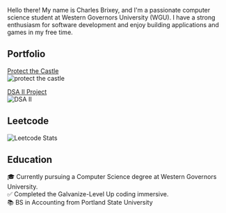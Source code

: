 Hello there! My name is Charles Brixey, and I'm a passionate computer science student at Western Governors University (WGU). I have a strong enthusiasm for software development and enjoy building applications and games in my free time.

## Portfolio
[Protect the Castle](https://github.com/Brixsta/Protect-the-Castle)  
![protect the castle](https://github.com/Brixsta/Brixsta/assets/25852805/795e0365-2197-4eb0-8b4c-6502d3cfacde)

[DSA II Project](https://github.com/Brixsta/DSA-II)  
![DSA II](https://github.com/user-attachments/assets/3c8db580-5b79-4035-b5cd-f5139b4ef3ec)

## Leetcode
![Leetcode Stats](https://leetcard.jacoblin.cool/Brixsta)

## Education
🎓 Currently pursuing a Computer Science degree at Western Governors University.<br />
✅ Completed the Galvanize-Level Up coding immersive.<br />
📚 BS in Accounting from Portland State University
